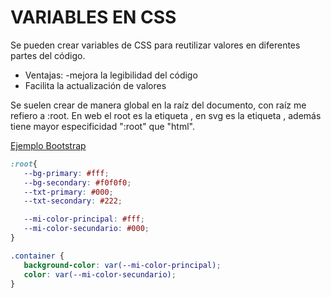 # VARIABLES EN CSS

Se pueden crear variables de CSS para reutilizar valores en diferentes partes del código.

- Ventajas:
 -mejora la legibilidad del código
 - Facilita la actualización de valores

 Se suelen crear de manera global en la raíz del documento, con raíz me refiero a :root.
 En web el root es la etiqueta </html>, en svg es la etiqueta </svg>, además tiene mayor especificidad ":root" que "html".

 [Ejemplo Bootstrap](https://getbootstrap.com/docs/4.0/getting-started/theming/#available-variables)

 ```css
:root{
    --bg-primary: #fff;
    --bg-secondary: #f0f0f0;
    --txt-primary: #000;
    --txt-secondary: #222;

    --mi-color-principal: #fff;
    --mi-color-secundario: #000;
}

.container {
    background-color: var(--mi-color-principal);
    color: var(--mi-color-secundario);
}

 ```

